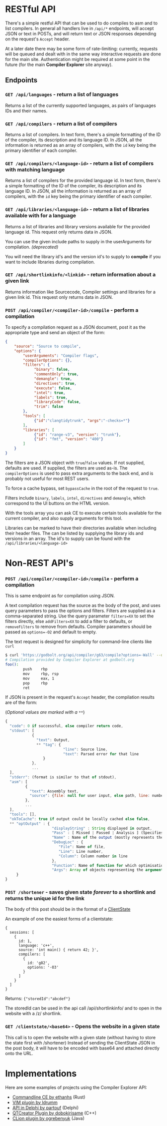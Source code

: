 # RESTful API

There's a simple restful API that can be used to do compiles to asm and to
 list compilers. In general all handlers live in `/api/*` endpoints, will
 accept JSON or text in POSTs, and will return text or JSON responses depending
 on the request's `Accept` header.

At a later date there may be some form of rate-limiting:
 currently, requests will be queued and dealt with in the same way interactive
 requests are done for the main site. Authentication might be required at some
 point in the future (for the main **Compiler Explorer** site anyway).

## Endpoints

### `GET /api/languages` - return a list of languages

Returns a list of the currently supported languages, as pairs of languages IDs
 and their names.

### `GET /api/compilers` - return a list of compilers

Returns a list of compilers. In text form, there's a simple formatting of the
 ID of the compiler, its description and its language ID. In JSON, all the
 information is returned as an array of compilers, with the `id` key being the
 primary identifier of each compiler.

### `GET /api/compilers/<language-id>` - return a list of compilers with matching language

Returns a list of compilers for the provided language id. In text form,
 there's a simple formatting of the ID of the compiler, its description and its
 language ID. In JSON, all the information is returned as an array of compilers,
 with the `id` key being the primary identifier of each compiler.

### `GET /api/libraries/<language-id>` - return a list of libraries available with for a language

Returns a list of libraries and library versions available for the provided language id.
 This request only returns data in JSON.

You can use the given include paths to supply in the userArguments for compilation. *(deprecated)*

You will need the library id's and the version id's to supply to **compile** if you want to include libraries during compilation.

###  `GET /api/shortlinkinfo/<linkid>` - return information about a given link

Returns information like Sourcecode, Compiler settings and libraries for a given link id.
 This request only returns data in JSON.

### `POST /api/compiler/<compiler-id>/compile` - perform a compilation

To specify a compilation request as a JSON document, post it as the appropriate
 type and send an object of the form:
```JSON
{
    "source": "Source to compile",
    "options": {
        "userArguments": "Compiler flags",
        "compilerOptions": {},
        "filters": {
             "binary": false,
             "commentOnly": true,
             "demangle": true,
             "directives": true,
             "execute": false,
             "intel": true,
             "labels": true,
             "libraryCode": false,
             "trim": false
        },
        "tools": [
             {"id":"clangtidytrunk", "args":"-checks=*"}
        ],
        "libraries": [
             {"id": "range-v3", "version": "trunk"},
             {"id": "fmt", "version": "400"}
        ]
    }
}
```

The filters are a JSON object with `true`/`false` values. If not supplied,
 defaults are used. If supplied, the filters are used as-is.
 The `compilerOptions` is used to pass extra arguments to the back end, and is
 probably not useful for most REST users.

To force a cache bypass, set `bypassCache` in the root of the request to `true`.

Filters include `binary`, `labels`, `intel`, `directives` and
 `demangle`, which correspond to the UI buttons on the HTML version.

With the tools array you can ask CE to execute certain tools available for
 the current compiler, and also supply arguments for this tool.

Libraries can be marked to have their directories available when including
 their header files. The can be listed by supplying the library ids and versions in an array.
 The id's to supply can be found with the `/api/libraries/<language-id>`


# Non-REST API's

### `POST /api/compiler/<compiler-id>/compile` - perform a compilation

This is same endpoint as for compilation using JSON.

A text compilation request has the source as the body of the post, and uses
 query parameters to pass the options and filters. Filters are supplied as a
 comma-separated string. Use the query parameter `filters=XX` to set the
 filters directly, else `addFilters=XX` to add a filter to defaults,
 or `removeFilters` to remove from defaults.
 Compiler parameters should be passed as `options=-O2` and default to empty.

The text request is designed for simplicity for command-line clients like `curl`

```bash
$ curl 'https://godbolt.org/api/compiler/g63/compile?options=-Wall' --data-binary 'int foo() { return 1; }'
# Compilation provided by Compiler Explorer at godbolt.org
foo():
        push    rbp
        mov     rbp, rsp
        mov     eax, 1
        pop     rbp
        ret
```

If JSON is present in the request's `Accept` header, the compilation results
 are of the form:

(_Optional values are marked with a `**`_)

```javascript
{
  "code": 0 if successful, else compiler return code,
  "stdout": [
            {
              "text": Output,
              ** "tag": {
                          "line": Source line,
                          "text": Parsed error for that line
                 }
            },
            ...
  ],
  "stderr": (format is similar to that of stdout),
  "asm": [
         {
           "text": Assembly text,
           "source": {file: null for user input, else path, line: number} or null if none
         },
         ...
  ],
  "tools": [],
  "okToCache": true if output could be locally cached else false,
  ** "optOutput" : {
                     "displayString" : String displayed in output,
                     "Pass" : [ Missed | Passed | Analysis ] (Specifies the type of optimisation output),
                     "Name" : Name of the output (mostly represents the reason for the output),
                     "DebugLoc" : {
                        "File": Name of file,
                        "Line": Line number,
                        "Column": Column number in line
                     },
                     "Function": Name of function for which optimisation output is provided,
                     "Args": Array of objects representing the arguments that the optimiser used when trying to optimise
     }
}
```

### `POST /shortener` - saves given state *forever* to a shortlink and returns the unique id for the link

The body of this post should be in the format of a [ClientState](https://github.com/mattgodbolt/compiler-explorer/blob/master/lib/clientstate.js)

An example of one the easiest forms of a clientstate:
```
{
  sessions: [
    {
      id: 1,
      language: 'c++',
      source: 'int main() { return 42; }',
      compilers: [
        {
          id: 'g82',
          options: '-O3'
        }
      ]
    }
  ]
}
```

Returns:
`{"storedId":"abcdef"}`

The storedId can be used in the api call /api/shortlinkinfo/<id> and to open in the website with a /z/<id> shortlink.

### `GET /clientstate/<base64>` - Opens the website in a given state

This call is to open the website with a given state (without having to store the state first with /shortener)
Instead of sending the ClientState JSON in the post body, it will have to be encoded with base64 and attached directly onto the URL.


# Implementations

Here are some examples of projects using the Compiler Explorer API:
* [Commandline CE by ethanhs](https://github.com/ethanhs/cce) (Rust)
* [VIM plugin by ldrumm](https://github.com/ldrumm/compiler-explorer.vim)
* [API in Delphi by partouf](https://github.com/partouf/compilerexplorer-api) (Delphi)
* [QTCreator Plugin by dobokirisame](https://github.com/dobokirisame/CompilerExplorer) (C++)
* [CLion plugin by ogrebenyuk](https://github.com/ogrebenyuk/compilerexplorer) (Java)
